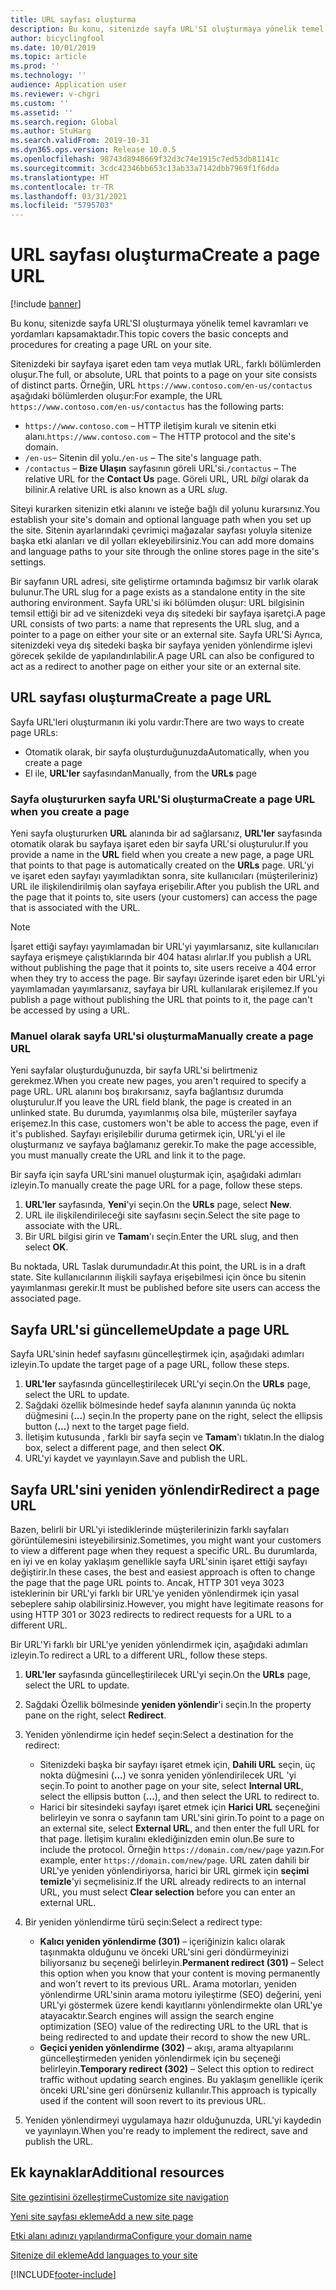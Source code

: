 ```yaml
---
title: URL sayfası oluşturma
description: Bu konu, sitenizde sayfa URL'SI oluşturmaya yönelik temel kavramları ve yordamları kapsamaktadır.
author: bicyclingfool
ms.date: 10/01/2019
ms.topic: article
ms.prod: ''
ms.technology: ''
audience: Application user
ms.reviewer: v-chgri
ms.custom: ''
ms.assetid: ''
ms.search.region: Global
ms.author: StuHarg
ms.search.validFrom: 2019-10-31
ms.dyn365.ops.version: Release 10.0.5
ms.openlocfilehash: 98743d8948669f32d3c74e1915c7ed53db81141c
ms.sourcegitcommit: 3cdc42346bb653c13ab33a7142dbb7969f1f6dda
ms.translationtype: HT
ms.contentlocale: tr-TR
ms.lasthandoff: 03/31/2021
ms.locfileid: "5795703"
---
```

# <a name="create-a-page-url"></a><span data-ttu-id="26507-103">URL sayfası oluşturma</span><span class="sxs-lookup"><span data-stu-id="26507-103">Create a page URL</span></span>

[!include [banner](includes/banner.md)]

<span data-ttu-id="26507-104">Bu konu, sitenizde sayfa URL'SI oluşturmaya yönelik temel kavramları ve yordamları kapsamaktadır.</span><span class="sxs-lookup"><span data-stu-id="26507-104">This topic covers the basic concepts and procedures for creating a page URL on your site.</span></span>

<span data-ttu-id="26507-105">Sitenizdeki bir sayfaya işaret eden tam veya mutlak URL, farklı bölümlerden oluşur.</span><span class="sxs-lookup"><span data-stu-id="26507-105">The full, or absolute, URL that points to a page on your site consists of distinct parts.</span></span> <span data-ttu-id="26507-106">Örneğin, URL `https://www.contoso.com/en-us/contactus` aşağıdaki bölümlerden oluşur:</span><span class="sxs-lookup"><span data-stu-id="26507-106">For example, the URL `https://www.contoso.com/en-us/contactus` has the following parts:</span></span>

- <span data-ttu-id="26507-107">`https://www.contoso.com` – HTTP iletişim kuralı ve sitenin etki alanı.</span><span class="sxs-lookup"><span data-stu-id="26507-107">`https://www.contoso.com` – The HTTP protocol and the site's domain.</span></span>
- <span data-ttu-id="26507-108">`/en-us`– Sitenin dil yolu.</span><span class="sxs-lookup"><span data-stu-id="26507-108">`/en-us` – The site's language path.</span></span>
- <span data-ttu-id="26507-109">`/contactus` – **Bize Ulaşın** sayfasının göreli URL'si.</span><span class="sxs-lookup"><span data-stu-id="26507-109">`/contactus` – The relative URL for the **Contact Us** page.</span></span> <span data-ttu-id="26507-110">Göreli URL, URL *bilgi* olarak da bilinir.</span><span class="sxs-lookup"><span data-stu-id="26507-110">A relative URL is also known as a URL *slug*.</span></span>

<span data-ttu-id="26507-111">Siteyi kurarken sitenizin etki alanını ve isteğe bağlı dil yolunu kurarsınız.</span><span class="sxs-lookup"><span data-stu-id="26507-111">You establish your site's domain and optional language path when you set up the site.</span></span> <span data-ttu-id="26507-112">Sitenin ayarlarındaki çevrimiçi mağazalar sayfası yoluyla sitenize başka etki alanları ve dil yolları ekleyebilirsiniz.</span><span class="sxs-lookup"><span data-stu-id="26507-112">You can add more domains and language paths to your site through the online stores page in the site's settings.</span></span>

<span data-ttu-id="26507-113">Bir sayfanın URL adresi, site geliştirme ortamında bağımsız bir varlık olarak bulunur.</span><span class="sxs-lookup"><span data-stu-id="26507-113">The URL slug for a page exists as a standalone entity in the site authoring environment.</span></span> <span data-ttu-id="26507-114">Sayfa URL'si iki bölümden oluşur: URL bilgisinin temsil ettiği bir ad ve sitenizdeki veya dış sitedeki bir sayfaya işaretçi.</span><span class="sxs-lookup"><span data-stu-id="26507-114">A page URL consists of two parts: a name that represents the URL slug, and a pointer to a page on either your site or an external site.</span></span> <span data-ttu-id="26507-115">Sayfa URL'Si Ayrıca, sitenizdeki veya dış sitedeki başka bir sayfaya yeniden yönlendirme işlevi görecek şekilde de yapılandırılabilir.</span><span class="sxs-lookup"><span data-stu-id="26507-115">A page URL can also be configured to act as a redirect to another page on either your site or an external site.</span></span>

## <a name="create-a-page-url"></a><span data-ttu-id="26507-116">URL sayfası oluşturma</span><span class="sxs-lookup"><span data-stu-id="26507-116">Create a page URL</span></span>

<span data-ttu-id="26507-117">Sayfa URL'leri oluşturmanın iki yolu vardır:</span><span class="sxs-lookup"><span data-stu-id="26507-117">There are two ways to create page URLs:</span></span>

- <span data-ttu-id="26507-118">Otomatik olarak, bir sayfa oluşturduğunuzda</span><span class="sxs-lookup"><span data-stu-id="26507-118">Automatically, when you create a page</span></span>
- <span data-ttu-id="26507-119">El ile, **URL'ler** sayfasından</span><span class="sxs-lookup"><span data-stu-id="26507-119">Manually, from the **URLs** page</span></span>

### <a name="create-a-page-url-when-you-create-a-page"></a><span data-ttu-id="26507-120">Sayfa oluştururken sayfa URL'Si oluşturma</span><span class="sxs-lookup"><span data-stu-id="26507-120">Create a page URL when you create a page</span></span>

<span data-ttu-id="26507-121">Yeni sayfa oluştururken **URL** alanında bir ad sağlarsanız, **URL'ler** sayfasında otomatik olarak bu sayfaya işaret eden bir sayfa URL'si oluşturulur.</span><span class="sxs-lookup"><span data-stu-id="26507-121">If you provide a name in the **URL** field when you create a new page, a page URL that points to that page is automatically created on the **URLs** page.</span></span> <span data-ttu-id="26507-122">URL'yi ve işaret eden sayfayı yayımladıktan sonra, site kullanıcıları (müşterileriniz) URL ile ilişkilendirilmiş olan sayfaya erişebilir.</span><span class="sxs-lookup"><span data-stu-id="26507-122">After you publish the URL and the page that it points to, site users (your customers) can access the page that is associated with the URL.</span></span>

> [!NOTE]
> <span data-ttu-id="26507-123">İşaret ettiği sayfayı yayımlamadan bir URL'yi yayımlarsanız, site kullanıcıları sayfaya erişmeye çalıştıklarında bir 404 hatası alırlar.</span><span class="sxs-lookup"><span data-stu-id="26507-123">If you publish a URL without publishing the page that it points to, site users receive a 404 error when they try to access the page.</span></span> <span data-ttu-id="26507-124">Bir sayfayı üzerinde işaret eden bir URL'yi yayımlamadan yayımlarsanız, sayfaya bir URL kullanılarak erişilemez.</span><span class="sxs-lookup"><span data-stu-id="26507-124">If you publish a page without publishing the URL that points to it, the page can't be accessed by using a URL.</span></span>

### <a name="manually-create-a-page-url"></a><span data-ttu-id="26507-125">Manuel olarak sayfa URL'si oluşturma</span><span class="sxs-lookup"><span data-stu-id="26507-125">Manually create a page URL</span></span>

<span data-ttu-id="26507-126">Yeni sayfalar oluşturduğunuzda, bir sayfa URL'si belirtmeniz gerekmez.</span><span class="sxs-lookup"><span data-stu-id="26507-126">When you create new pages, you aren't required to specify a page URL.</span></span> <span data-ttu-id="26507-127">URL alanını boş bırakırsanız, sayfa bağlantısız durumda oluşturulur.</span><span class="sxs-lookup"><span data-stu-id="26507-127">If you leave the URL field blank, the page is created in an unlinked state.</span></span> <span data-ttu-id="26507-128">Bu durumda, yayımlanmış olsa bile, müşteriler sayfaya erişemez.</span><span class="sxs-lookup"><span data-stu-id="26507-128">In this case, customers won't be able to access the page, even if it's published.</span></span> <span data-ttu-id="26507-129">Sayfayı erişilebilir duruma getirmek için, URL'yi el ile oluşturmanız ve sayfaya bağlamanız gerekir.</span><span class="sxs-lookup"><span data-stu-id="26507-129">To make the page accessible, you must manually create the URL and link it to the page.</span></span>

<span data-ttu-id="26507-130">Bir sayfa için sayfa URL'sini manuel oluşturmak için, aşağıdaki adımları izleyin.</span><span class="sxs-lookup"><span data-stu-id="26507-130">To manually create the page URL for a page, follow these steps.</span></span>

1. <span data-ttu-id="26507-131">**URL'ler** sayfasında, **Yeni**'yi seçin.</span><span class="sxs-lookup"><span data-stu-id="26507-131">On the **URLs** page, select **New**.</span></span>
1. <span data-ttu-id="26507-132">URL ile ilişkilendirileceği site sayfasını seçin.</span><span class="sxs-lookup"><span data-stu-id="26507-132">Select the site page to associate with the URL.</span></span>
1. <span data-ttu-id="26507-133">Bir URL bilgisi girin ve **Tamam**'ı seçin.</span><span class="sxs-lookup"><span data-stu-id="26507-133">Enter the URL slug, and then select **OK**.</span></span>

<span data-ttu-id="26507-134">Bu noktada, URL Taslak durumundadır.</span><span class="sxs-lookup"><span data-stu-id="26507-134">At this point, the URL is in a draft state.</span></span> <span data-ttu-id="26507-135">Site kullanıcılarının ilişkili sayfaya erişebilmesi için önce bu sitenin yayımlanması gerekir.</span><span class="sxs-lookup"><span data-stu-id="26507-135">It must be published before site users can access the associated page.</span></span>

## <a name="update-a-page-url"></a><span data-ttu-id="26507-136">Sayfa URL'si güncelleme</span><span class="sxs-lookup"><span data-stu-id="26507-136">Update a page URL</span></span>

<span data-ttu-id="26507-137">Sayfa URL'sinin hedef sayfasını güncelleştirmek için, aşağıdaki adımları izleyin.</span><span class="sxs-lookup"><span data-stu-id="26507-137">To update the target page of a page URL, follow these steps.</span></span>

1. <span data-ttu-id="26507-138">**URL'ler** sayfasında güncelleştirilecek URL'yi seçin.</span><span class="sxs-lookup"><span data-stu-id="26507-138">On the **URLs** page, select the URL to update.</span></span>
1. <span data-ttu-id="26507-139">Sağdaki özellik bölmesinde hedef sayfa alanının yanında üç nokta düğmesini (**...**) seçin.</span><span class="sxs-lookup"><span data-stu-id="26507-139">In the property pane on the right, select the ellipsis button (**...**) next to the target page field.</span></span>
1. <span data-ttu-id="26507-140">İletişim kutusunda , farklı bir sayfa seçin ve **Tamam**'ı tıklatın.</span><span class="sxs-lookup"><span data-stu-id="26507-140">In the dialog box, select a different page, and then select **OK**.</span></span>
1. <span data-ttu-id="26507-141">URL'yi kaydet ve yayınlayın.</span><span class="sxs-lookup"><span data-stu-id="26507-141">Save and publish the URL.</span></span>

## <a name="redirect-a-page-url"></a><span data-ttu-id="26507-142">Sayfa URL'sini yeniden yönlendir</span><span class="sxs-lookup"><span data-stu-id="26507-142">Redirect a page URL</span></span>

<span data-ttu-id="26507-143">Bazen, belirli bir URL'yi istediklerinde müşterilerinizin farklı sayfaları görüntülemesini isteyebilirsiniz.</span><span class="sxs-lookup"><span data-stu-id="26507-143">Sometimes, you might want your customers to view a different page when they request a specific URL.</span></span> <span data-ttu-id="26507-144">Bu durumlarda, en iyi ve en kolay yaklaşım genellikle sayfa URL'sinin işaret ettiği sayfayı değiştirir.</span><span class="sxs-lookup"><span data-stu-id="26507-144">In these cases, the best and easiest approach is often to change the page that the page URL points to.</span></span> <span data-ttu-id="26507-145">Ancak, HTTP 301 veya 3023 isteklerinin bir URL'yi farklı bir URL'ye yeniden yönlendirmek için yasal sebeplere sahip olabilirsiniz.</span><span class="sxs-lookup"><span data-stu-id="26507-145">However, you might have legitimate reasons for using HTTP 301 or 3023 redirects to redirect requests for a URL to a different URL.</span></span>

<span data-ttu-id="26507-146">Bir URL'Yi farklı bir URL'ye yeniden yönlendirmek için, aşağıdaki adımları izleyin.</span><span class="sxs-lookup"><span data-stu-id="26507-146">To redirect a URL to a different URL, follow these steps.</span></span>

1. <span data-ttu-id="26507-147">**URL'ler** sayfasında güncelleştirilecek URL'yi seçin.</span><span class="sxs-lookup"><span data-stu-id="26507-147">On the **URLs** page, select the URL to update.</span></span>
1. <span data-ttu-id="26507-148">Sağdaki Özellik bölmesinde **yeniden yönlendir**'i seçin.</span><span class="sxs-lookup"><span data-stu-id="26507-148">In the property pane on the right, select **Redirect**.</span></span>
1. <span data-ttu-id="26507-149">Yeniden yönlendirme için hedef seçin:</span><span class="sxs-lookup"><span data-stu-id="26507-149">Select a destination for the redirect:</span></span>

    - <span data-ttu-id="26507-150">Sitenizdeki başka bir sayfayı işaret etmek için, **Dahili URL** seçin, üç nokta düğmesini (**...**) ve sonra yeniden yönlendirilecek URL 'yi seçin.</span><span class="sxs-lookup"><span data-stu-id="26507-150">To point to another page on your site, select **Internal URL**, select the ellipsis button (**...**), and then select the URL to redirect to.</span></span>
    - <span data-ttu-id="26507-151">Harici bir sitesindeki sayfayı işaret etmek için **Harici URL** seçeneğini belirleyin ve sonra o sayfanın tam URL'sini girin.</span><span class="sxs-lookup"><span data-stu-id="26507-151">To point to a page on an external site, select **External URL**, and then enter the full URL for that page.</span></span> <span data-ttu-id="26507-152">İletişim kuralını eklediğinizden emin olun.</span><span class="sxs-lookup"><span data-stu-id="26507-152">Be sure to include the protocol.</span></span> <span data-ttu-id="26507-153">Örneğin `https://domain.com/new/page` yazın.</span><span class="sxs-lookup"><span data-stu-id="26507-153">For example, enter `https://domain.com/new/page`.</span></span> <span data-ttu-id="26507-154">URL zaten dahili bir URL'ye yeniden yönlendiriyorsa, harici bir URL girmek için **seçimi temizle**'yi seçmelisiniz.</span><span class="sxs-lookup"><span data-stu-id="26507-154">If the URL already redirects to an internal URL, you must select **Clear selection** before you can enter an external URL.</span></span>

1. <span data-ttu-id="26507-155">Bir yeniden yönlendirme türü seçin:</span><span class="sxs-lookup"><span data-stu-id="26507-155">Select a redirect type:</span></span>

    - <span data-ttu-id="26507-156">**Kalıcı yeniden yönlendirme (301)** – içeriğinizin kalıcı olarak taşınmakta olduğunu ve önceki URL'sini geri döndürmeyinizi biliyorsanız bu seçeneği belirleyin.</span><span class="sxs-lookup"><span data-stu-id="26507-156">**Permanent redirect (301)** – Select this option when you know that your content is moving permanently and won't revert to its previous URL.</span></span> <span data-ttu-id="26507-157">Arama motorları, yeniden yönlendirme URL'sinin arama motoru iyileştirme (SEO) değerini, yeni URL'yi göstermek üzere kendi kayıtlarını yönlendirmekte olan URL'ye atayacaktır.</span><span class="sxs-lookup"><span data-stu-id="26507-157">Search engines will assign the search engine optimization (SEO) value of the redirecting URL to the URL that is being redirected to and update their record to show the new URL.</span></span> 
    - <span data-ttu-id="26507-158">**Geçici yeniden yönlendirme (302)** – akışı, arama altyapılarını güncelleştirmeden yeniden yönlendirmek için bu seçeneği belirleyin.</span><span class="sxs-lookup"><span data-stu-id="26507-158">**Temporary redirect (302)** – Select this option to redirect traffic without updating search engines.</span></span> <span data-ttu-id="26507-159">Bu yaklaşım genellikle içerik önceki URL'sine geri dönürseniz kullanılır.</span><span class="sxs-lookup"><span data-stu-id="26507-159">This approach is typically used if the content will soon revert to its previous URL.</span></span>

1. <span data-ttu-id="26507-160">Yeniden yönlendirmeyi uygulamaya hazır olduğunuzda, URL'yi kaydedin ve yayınlayın.</span><span class="sxs-lookup"><span data-stu-id="26507-160">When you're ready to implement the redirect, save and publish the URL.</span></span>

## <a name="additional-resources"></a><span data-ttu-id="26507-161">Ek kaynaklar</span><span class="sxs-lookup"><span data-stu-id="26507-161">Additional resources</span></span>

[<span data-ttu-id="26507-162">Site gezintisini özelleştirme</span><span class="sxs-lookup"><span data-stu-id="26507-162">Customize site navigation</span></span>](customize-site-navigation.md)

[<span data-ttu-id="26507-163">Yeni site sayfası ekleme</span><span class="sxs-lookup"><span data-stu-id="26507-163">Add a new site page</span></span>](add-new-page.md)

[<span data-ttu-id="26507-164">Etki alanı adınızı yapılandırma</span><span class="sxs-lookup"><span data-stu-id="26507-164">Configure your domain name</span></span>](configure-your-domain-name.md)

[<span data-ttu-id="26507-165">Sitenize dil ekleme</span><span class="sxs-lookup"><span data-stu-id="26507-165">Add languages to your site</span></span>](add-languages-to-site.md)


[!INCLUDE[footer-include](../includes/footer-banner.md)]
